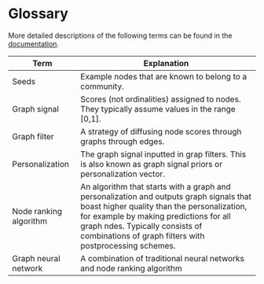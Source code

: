 # Glossary
More detailed descriptions of the following terms can be found in the [documentation](documentation.md).

Term | Explanation
--- | --- 
Seeds | Example nodes that are known to belong to a community.
Graph signal | Scores (not ordinalities) assigned to nodes. They typically assume values in the range \[0,1\].
Graph filter | A strategy of diffusing node scores through graphs through edges.
Personalization | The graph signal inputted in grap filters. This is also known as graph signal priors or personalization vector.
Node ranking algorithm | An algorithm that starts with a graph and personalization and outputs graph signals that boast higher quality than the personalization, for example by making predictions for all graph ndes. Typically consists of combinations of graph filters with postprocessing schemes.
Graph neural network | A combination of traditional neural networks and node ranking algorithm

